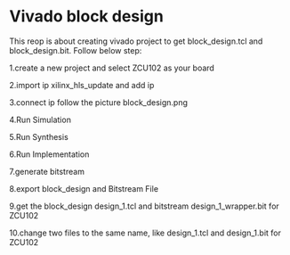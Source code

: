 # Vivado block design

This reop is about creating vivado project to get block_design.tcl and block_design.bit. Follow below step:

1.create a new project and select ZCU102 as your board

2.import ip xilinx_hls_update  and add ip

3.connect ip follow the picture block_design.png

4.Run Simulation

5.Run Synthesis

6.Run Implementation

7.generate bitstream

8.export block_design and Bitstream File

9.get the block_design design_1.tcl and bitstream design_1_wrapper.bit for ZCU102

10.change two files to the same name, like design_1.tcl and design_1.bit for ZCU102